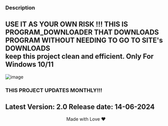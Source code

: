 ### Description
USE IT AS YOUR OWN RISK !!!
THIS IS PROGRAM_DOWNLOADER THAT DOWNLOADS PROGRAM WITHOUT NEEDING TO GO TO SITE's DOWNLOADS                
keep this project clean and efficient.
Only For Windows 10/11
---
![image](https://github.com/adasjusk/PROGINSTALLER/assets/100019532/a4c60fb4-d10c-4245-a250-e0e0f4cd8f23)

### THIS PROJECT UPDATES MONTHLY!!!
Latest Version: 2.0
Release date: 14-06-2024
---

<p align="center">Made with Love ❤️</p>
